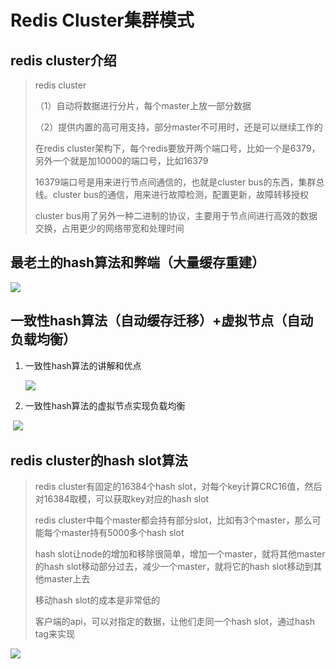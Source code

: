 # Redis Cluster集群模式

## redis cluster介绍

> redis cluster
>
> （1）自动将数据进行分片，每个master上放一部分数据
>
> （2）提供内置的高可用支持，部分master不可用时，还是可以继续工作的
> 
>
> 在redis cluster架构下，每个redis要放开两个端口号，比如一个是6379，另外一个就是加10000的端口号，比如16379
>
> 16379端口号是用来进行节点间通信的，也就是cluster bus的东西，集群总线。cluster bus的通信，用来进行故障检测，配置更新，故障转移授权
>
> cluster bus用了另外一种二进制的协议，主要用于节点间进行高效的数据交换，占用更少的网络带宽和处理时间

## 最老土的hash算法和弊端（大量缓存重建）

![](/images/最老土的hash算法以及弊端.png)

## 一致性hash算法（自动缓存迁移）+虚拟节点（自动负载均衡）

1. 一致性hash算法的讲解和优点

      ![](/images/一致性hash算法的讲解和优点.png)

2. 一致性hash算法的虚拟节点实现负载均衡

​         ![](/images/一致性hash算法的虚拟节点实现负载均衡.png)

## redis cluster的hash slot算法

> redis cluster有固定的16384个hash slot，对每个key计算CRC16值，然后对16384取模，可以获取key对应的hash slot
>
> redis cluster中每个master都会持有部分slot，比如有3个master，那么可能每个master持有5000多个hash slot
>
> hash slot让node的增加和移除很简单，增加一个master，就将其他master的hash slot移动部分过去，减少一个master，就将它的hash slot移动到其他master上去
>
> 移动hash slot的成本是非常低的
>
> 客户端的api，可以对指定的数据，让他们走同一个hash slot，通过hash tag来实现

![](/images/redis-cluster-hash-slot算法.png)


